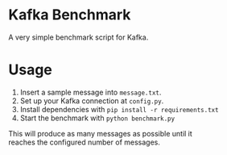 # Kafka Benchmark

A very simple benchmark script for Kafka.

# Usage

1. Insert a sample message into `message.txt`.
2. Set up your Kafka connection at `config.py`.
3. Install dependencies with `pip install -r requirements.txt`
4. Start the benchmark with `python benchmark.py`

This will produce as many messages as possible until it  
reaches the configured number of messages.
